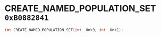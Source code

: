 # CREATE_NAMED_POPULATION_SET `0xB0882841`

```cpp
int CREATE_NAMED_POPULATION_SET(int _Unk0, int _Unk1);
```